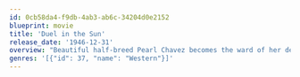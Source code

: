```yaml
---
id: 0cb58da4-f9db-4ab3-ab6c-34204d0e2152
blueprint: movie
title: 'Duel in the Sun'
release_date: '1946-12-31'
overview: "Beautiful half-breed Pearl Chavez becomes the ward of her dead father's first love and finds herself torn between her sons, one good and the other bad."
genres: '[{"id": 37, "name": "Western"}]'
---
```

